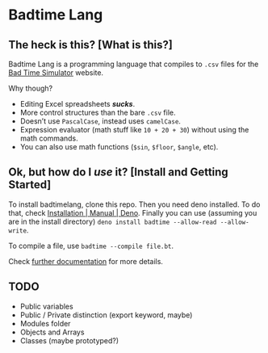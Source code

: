 # Badtime Lang

## The heck is this? [What is this?]

Badtime Lang is a programming language that compiles to `.csv` files for the
[Bad Time Simulator](http://jcw87.github.io/c2-sans-fight/) website.

Why though?

* Editing Excel spreadsheets ***sucks***.
* More control structures than the bare `.csv` file.
* Doesn’t use `PascalCase`, instead uses `camelCase`.
* Expression evaluator (math stuff like `10 + 20 + 30`) without using the math
  commands.
* You can also use math functions (`$sin`, `$floor`, `$angle`, etc).

## Ok, but how do I *use* it? \[Install and Getting Started\]

To install badtimelang, clone this repo. Then you need deno installed. To do that, check [Installation | Manual | Deno](https://deno.land/manual@v1.36.4/getting_started/installation). Finally you can use (assuming you are in the install directory) `deno install badtime --allow-read --allow-write`.

To compile a file, use `badtime --compile file.bt`.

Check [further documentation](docs/README.md) for more details.

## TODO

* Public variables
* Public / Private distinction (export keyword, maybe)
* Modules folder
* Objects and Arrays
* Classes (maybe prototyped?)